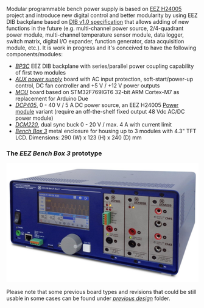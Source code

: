 Modular programmable bench power supply is based on [EEZ H24005](https://github.com/eez-open/psu-hw) project and introduce new digital control and better modularity by using EEZ DIB backplane based on [DIB v1.0 specification](https://github.com/eez-open/modular-psu/tree/master/DIB%20v1.0) that allows adding of new functions in the future (e.g. multi-channel power source, 2/4-quadrant power module, multi-channel temperature sensor module, data logger, switch matrix, digital I/O expander, function generator, data acquisition module, etc.). 
It is work in progress and it's conceived to have the following components/modules:

* _[BP3C](https://github.com/eez-open/modular-psu/tree/master/bp3c)_ EEZ DIB backplane with series/parallel power coupling capability of first two modules
* _[AUX power supply](https://github.com/eez-open/modular-psu/tree/master/aux-ps)_ board with AC input protection, soft-start/power-up control, DC fan controller and +5 V / +12 V power outputs
* _[MCU](https://github.com/eez-open/modular-psu/tree/master/mcu)_ board based on STM32F769IGT6 32-bit ARM Cortex-M7 as replacement for Arduino Due
* _[DCP405](https://github.com/eez-open/modular-psu/tree/master/dcp405)_, 0 - 40 V / 5 A DC power source, an EEZ H24005 [Power module](https://github.com/eez-open/psu-hw/tree/master/Power%20board) variant (require an off-the-shelf fixed output 48 Vdc AC/DC power module)
* _[DCM220](https://github.com/eez-open/modular-psu/tree/master/dcm220)_, dual sync buck 0 - 20 V / max. 4 A with current limit 
* _[Bench Box 3](https://github.com/eez-open/modular-psu/tree/master/enclosure)_ metal enclosure for housing up to 3 modules with 4.3" TFT LCD. Dimensions: 290 (W) x 123 (H) x 240 (D) mm

### The _EEZ Bench Box 3_ prototype

![Enclosure 3D model](enclosure/EEZ_BB3_prototype.jpg)

Please note that some previous board types and revisions that could be still usable in some cases can be found under *[previous design](https://github.com/eez-open/modular-psu/tree/master/previous%20designs)* folder.